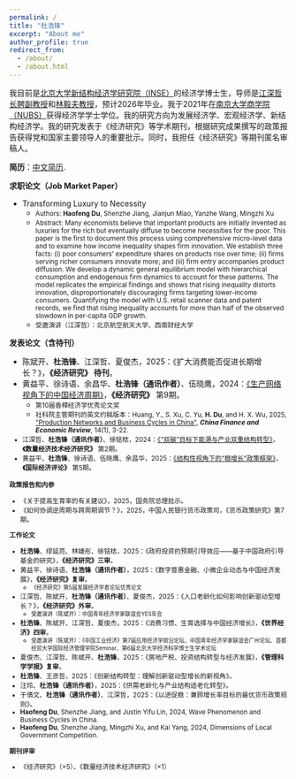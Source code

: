 ```yaml
---
permalink: /
title: "杜浩锋"
excerpt: "About me"
author_profile: true
redirect_from: 
  - /about/
  - /about.html
---
```

我目前是[北京大学新结构经济学研究院（INSE）](https://www.nse.pku.edu.cn/)的经济学博士生，导师是[江深哲长聘副教授](https://www.nse.pku.edu.cn/szdw/js/500928.htm)和[林毅夫教授](https://www.nse.pku.edu.cn/szdw/js/465203.htm)，预计2026年毕业。我于2021年在[南京大学商学院（NUBS）](https://nubs.nju.edu.cn/)获得经济学学士学位。我的研究方向为发展经济学、宏观经济学、新结构经济学。我的研究发表于《经济研究》等学术期刊，根据研究成果撰写的政策报告获得党和国家主要领导人的重要批示。同时，我担任《经济研究》等期刊匿名审稿人。

**简历**：[中文简历](../assets/中文简历.pdf).

**求职论文（Job Market Paper）**
+ Transforming Luxury to Necessity
  - <small>Authors: **Haofeng Du**, Shenzhe Jiang, Jianjun Miao, Yanzhe Wang, Mingzhi Xu</small>
  - <small>Abstract: Many economists believe that important products are initially invented as luxuries for the rich but eventually diffuse to become necessities for the poor. This paper is the first to document this process using comprehensive micro-level data and to examine how income inequality shapes firm innovation. We establish three facts: (i) poor consumers’ expenditure shares on products rise over time; (ii) firms serving richer consumers innovate more; and (iii) firm entry accompanies product diffusion. We develop a dynamic general equilibrium model with hierarchical consumption and endogenous firm dynamics to account for these patterns. The model replicates the empirical findings and shows that rising inequality distorts innovation, disproportionately discouraging firms targeting lower-income consumers. Quantifying the model with U.S. retail scanner data and patent records, we find that rising inequality accounts for more than half of the observed slowdown in per-capita GDP growth.</small>
   - <small>受邀演讲（江深哲）：北京航空航天大学、西南财经大学</small>
  
**发表论文（含待刊）**
+ 陈斌开、**杜浩锋**、江深哲、夏俊杰，2025：《扩大消费能否促进长期增长？》，**《经济研究》 待刊**。
+ 黄益平、徐诗语、余昌华、**杜浩锋（通讯作者）**、伍晓鹰，2024：[《生产网络视角下的中国经济周期》](https://kns.cnki.net/kcms2/article/abstract?v=MdENDFpkZq6O55QBkqB8eUyDQHcuScM3p1K3vEzB2gKW8NE04trRcEN4wdrut_vWR4Gfw0ylJhaeQXwlaKAE1CgmWcOAHT6lCLDa5CwGl0-CFtre1ZFhzTQtsd69XfHd_extbsNXZk6zYLiD254y3Q51ICIFWj-Gn9b7-V1qLd0Zx8gL7lnTY5TeBKpB80Le&uniplatform=NZKPT&language=CHS)，**《经济研究》** 第9期。
  - <small>第10届香樟经济学优秀论文奖</small>
  - <small>社科院主管期刊的英文约稿版本：Huang, Y., S. Xu, C. Yu, **H. Du**, and H. X. Wu, 2025, ["Production Networks and Business Cycles in China"](https://www.degruyterbrill.com/document/doi/10.1515/cfer-2025-0001/html), **_China Finance and Economic Review_**, 14(1), 3-22.
+ 江深哲、**杜浩锋（通讯作者）**、徐铭梽，2024：[《“双碳”目标下能源与产业双重结构转型》](https://kns.cnki.net/kcms2/article/abstract?v=smPsKIJgVaB1F1fM5H7dt2ATU92NbJrO87ZrmguJwbc0d79glLvbTbBjzkF0taieteanYOGBH53Z2_-4ErPwkMl5mTkHWcrzZwok8zQjDMusjBmhPzU2OilLLfpFDvawW2_Tgtdy0kU=&uniplatform=NZKPT&language=CHS)，**《数量经济技术经济研究》** 第2期。
+ 黄益平、**杜浩锋**、徐诗语、伍晓鹰、余昌华，2025：[《结构性视角下的“稳增长”政策框架》](https://kns.cnki.net/kcms2/article/abstract?v=of4N6dfUJfx5rnr8liqrIkngP6sVLTwmfcInX5F6Euzym4P0Fu_194z1ymQNx2Y3afElTqL2JhRSgTpQGEpkJLkjqzxmWdluJHqXFVp_DTFRFsjQYewKdrwd9gxZi3XdWr7JubAZlRnqGMWPlAO247feqeAG0iUxUQYE3lj_E6BbjBSBAe0P3A==&uniplatform=NZKPT&language=CHS)，**《国际经济评论》** 第5期。

**政策报告和内参**
+ 《关于提高生育率的有关建议》，2025，国务院总理批示。
+ 《如何协调逆周期与跨周期调节？》，2025，中国人民银行货币政策司，《货币政策研究》第7期。

**工作论文**
+ **杜浩锋**、缪延亮、林婕彤、徐铭梽，2025：《政府投资的预期引导效应——基于中国政府引导基金的研究》，**《经济研究》三审**。
+ 黄益平、徐诗语、**杜浩锋（通讯作者）**，2025：《数字普惠金融、小微企业动态与中国经济发展》，**《经济研究》复审**。
  - <small>《经济研究》第5届发展经济学者论坛优秀论文</small>
+ 江深哲、陈斌开、**杜浩锋（通讯作者）**、夏俊杰，2025：《人口老龄化如何影响创新驱动型增长？》，**《经济研究》外审**。
  - <small>受邀演讲（陈斌开）：中国青年经济学家联谊会YES年会</small> 
+ **杜浩锋**、陈斌开、江深哲、夏俊杰，2025：《消费习惯、生育选择与中国经济增长》，**《世界经济》四审**。
  - <small>受邀演讲（陈斌开）：《中国工业经济》第7届应用经济学前沿论坛、中国青年经济学家联谊会广州论坛、首都经贸大学国际经济管理学院Seminar、第6届北京大学经济科学博士生学术论坛</small>
+ 夏俊杰、江深哲、陈斌开、**杜浩锋**，2025：《房地产税、投资结构转型与经济发展》，**《管理科学学报》复审**。
+ **杜浩锋**、王彦哲，2025：《创新结构转型：理解创新驱动型增长的新视角》。
+ 汪玲、**杜浩锋（通讯作者）**，2025：《供需老龄化与产业结构适老化转型》。
+ 于倩文、**杜浩锋（通讯作者）**、江深哲，2025：《以进促稳：兼顾增长率目标的最优货币政策规则》。
+ **Haofeng Du**, Shenzhe Jiang, and Justin Yifu Lin, 2024, Wave Phenomenon and Business Cycles in China.
+ **Haofeng Du**, Shenzhe Jiang, Mingzhi Xu, and Kai Yang, 2024, Dimensions of Local Government Competition.

**期刊评审**
+ 《经济研究》（×5）、《数量经济技术经济研究》（×1）

